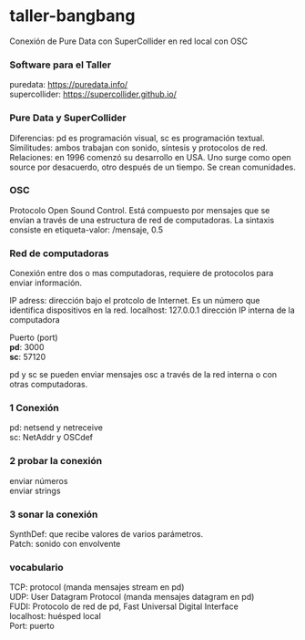 # taller-bangbang
Conexión de Pure Data con SuperCollider en red local con OSC

### Software para el Taller
puredata: https://puredata.info/  
supercollider: https://supercollider.github.io/  
### Pure Data y SuperCollider
Diferencias:  pd es programación visual, sc es programación textual.  
Similitudes: ambos trabajan con sonido, síntesis y protocolos de red.  
Relaciones: en 1996 comenzó su desarrollo en USA. Uno surge como open source por desacuerdo, otro después de un tiempo. Se crean comunidades.  

### OSC
Protocolo Open Sound Control. Está compuesto por mensajes que se envían a través de una estructura de red de computadoras. La sintaxis consiste en etiqueta-valor: /mensaje, 0.5

### Red de computadoras
Conexión entre dos o mas computadoras, requiere de protocolos para enviar información.    

 IP adress: dirección bajo el protcolo de Internet. Es un número que identifica dispositivos en la red.
localhost: 127.0.0.1 dirección IP interna de la computadora  

Puerto (port)  
**pd**: 3000  
**sc**: 57120

pd y sc se pueden enviar mensajes osc a través de la red interna o con otras computadoras.

### 1 Conexión
pd: netsend y netreceive  
sc: NetAddr y OSCdef  

### 2 probar la conexión
enviar números  
enviar strings  

### 3 sonar la conexión
SynthDef: que recibe valores de varios parámetros.  
Patch: sonido con envolvente

### vocabulario
TCP: protocol (manda mensajes stream en pd)  
UDP: User Datagram Protocol (manda mensajes datagram en pd)  
FUDI: Protocolo de red de pd, Fast Universal Digital Interface  
localhost: huésped local  
Port: puerto
